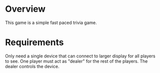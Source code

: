 # Overview

This game is a simple fast paced trivia game.  

# Requirements

Only need a single device that can connect to larger display for all players to see.  One player must act as "dealer" for the rest of the players.  The dealer controls the device.
